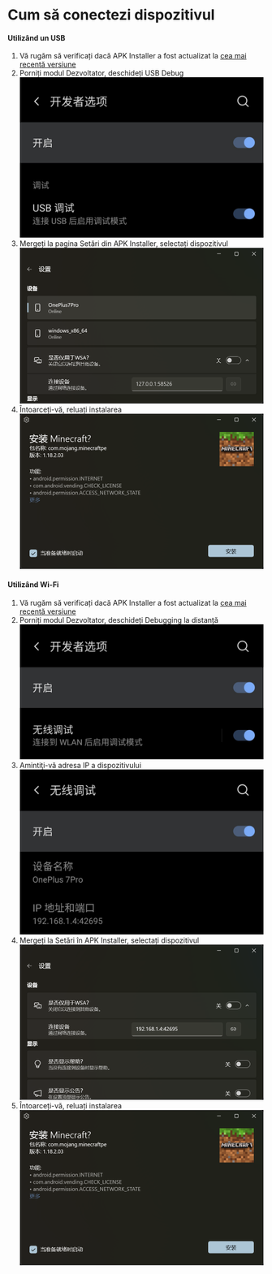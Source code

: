 # Cum să conectezi dispozitivul
#### Utilizând un USB
1. Vă rugăm să verificați dacă APK Installer a fost actualizat la [cea mai recentă versiune](https://www.microsoft.com/store/productId/9P2JFQ43FPPG "APK Installer")
2. Porniți modul Dezvoltator, deschideți USB Debug ![Modul de dezvoltare](https://raw.githubusercontent.com/Paving-Base/APK-Installer/screenshots/Documents/Tutorials/How%20To%20Connect%20Device/Images/Screenshot_20221002-172252.jpg)
3. Mergeți la pagina Setări din APK Installer, selectați dispozitivul ![Pagina Setări](https://raw.githubusercontent.com/Paving-Base/APK-Installer/screenshots/Documents/Tutorials/How%20To%20Connect%20Device/Images/Snipaste_2022-10-02_17-37-30.png)
4. Întoarceți-vă, reluați instalarea ![Reluaţi instalarea](https://raw.githubusercontent.com/Paving-Base/APK-Installer/screenshots/Documents/Tutorials/How%20To%20Connect%20Device/Images/Snipaste_2022-10-02_17-34-04.png)
#### Utilizând Wi-Fi
1. Vă rugăm să verificați dacă APK Installer a fost actualizat la [cea mai recentă versiune](https://www.microsoft.com/store/productId/9P2JFQ43FPPG "APK Installer")
2. Porniți modul Dezvoltator, deschideți Debugging la distanță ![Modul de dezvoltare](https://raw.githubusercontent.com/Paving-Base/APK-Installer/screenshots/Documents/Tutorials/How%20To%20Connect%20Device/Images/Screenshot_20221002-174001.jpg)
3. Amintiţi-vă adresa IP a dispozitivului ![Adresă IP](https://raw.githubusercontent.com/Paving-Base/APK-Installer/screenshots/Documents/Tutorials/How%20To%20Connect%20Device/Images/Screenshot_20221002-174200.jpg)
3. Mergeți la Setări în APK Installer, selectați dispozitivul ![Pagina Setări](https://raw.githubusercontent.com/Paving-Base/APK-Installer/screenshots/Documents/Tutorials/How%20To%20Connect%20Device/Images/Snipaste_2022-10-02_17-46-28.png)
4. Întoarceți-vă, reluați instalarea ![Reluaţi instalarea](https://raw.githubusercontent.com/Paving-Base/APK-Installer/screenshots/Documents/Tutorials/How%20To%20Connect%20Device/Images/Snipaste_2022-10-02_17-34-04.png)
